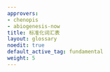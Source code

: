 ```yaml
---
approvers:
- chenopis
- abiogenesis-now
title: 标准化词汇表
layout: glossary
noedit: true
default_active_tag: fundamental
weight: 5
---
```


<!--
---
approvers:
- chenopis
- abiogenesis-now
title: Standardized Glossary
layout: glossary
noedit: true
default_active_tag: fundamental
weight: 5
---
-->
